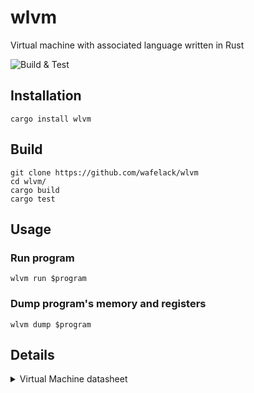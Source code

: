 # wlvm

Virtual machine with associated language written in Rust

![Build & Test](https://github.com/Wafelack/wlvm/workflows/Build%20&%20Test/badge.svg)

## Installation

`cargo install wlvm`

## Build

```
git clone https://github.com/wafelack/wlvm
cd wlvm/
cargo build
cargo test
```

## Usage

### Run program

`wlvm run $program`

### Dump program's memory and registers

`wlvm dump $program`

## Details

<details>
<summary>Virtual Machine datasheet</summary>

### Registers

There are 6 multi purposes registers, marked from a to f.

There are 4 special registers : 
- sp : The stack pointer
- ip : The instruction pointer
- st : The stack top value
- eq : The result of the last test performed

### Instruction Set

- psh \<integer> : Pushes an integer onto the stack
- add \<register_a> \<register_b> : Adds the content of register_b to register_a
- sub \<register_a> \<register_b> : Substracts the content of register_b to register_a
- mul \<register_a> \<register_b> : Multiplies the content of register_b to register_a
- div \<register_a> \<register_b> : Divides the content of register_a by register_b
- pop : Pops the stack
- mov \<register_a> \<register_b> : Copies content of register_b in register_a
- drg \<register> : Prints the content of the specified register
- hlt : Stops the program
- tee \<register_a> \<register_b> : Test if register_a == register_b
- tne \<register_a> \<register_b> : Test if register_a != register_b
- tll \<register_a> \<register_b> : Test if register_a < register_b
- tmm \<register_a> \<register_b> : Test if register_a > register_b
- tel \<register_a> \<register_b> : Test if register_a <= register_b 
- tem \<register_a> \<register_b> : Test if register_a >= register_b
- jmp \<instruction> : Jump to \<instruction> if Eq register is true
- prt \<register> : Prints the character corresponding to register value
- dmp : Dumps the stack and the registers

</details>

